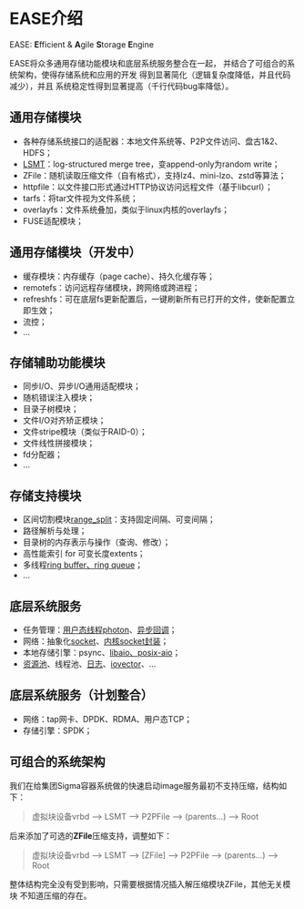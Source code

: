 # EASE介绍

EASE: **E**fficient & **A**gile **S**torage **E**ngine

EASE将众多通用存储功能模块和底层系统服务整合在一起，
并结合了可组合的系统架构，使得存储系统和应用的开发
得到显著简化（逻辑复杂度降低，并且代码减少），并且
系统稳定性得到显著提高（千行代码bug率降低）。

## 通用存储模块
* 各种存储系统接口的适配器：本地文件系统等、P2P文件访问、盘古1&2、HDFS；
* [LSMT](fs/lsmt/lsmt.md)：log-structured merge tree，变append-only为random write；
* ZFile：随机读取压缩文件（自有格式），支持lz4、mini-lzo、zstd等算法；
* httpfile：以文件接口形式通过HTTP协议访问远程文件（基于libcurl）；
* tarfs：将tar文件视为文件系统；
* overlayfs：文件系统叠加，类似于linux内核的overlayfs；
* FUSE适配模块；

## 通用存储模块（开发中）
* 缓存模块：内存缓存（page cache）、持久化缓存等；
* remotefs：访问远程存储模块，跨网络或跨进程；
* refreshfs：可在底层fs更新配置后，一键刷新所有已打开的文件，使新配置立即生效；
* 流控；
* ...

## 存储辅助功能模块
* 同步I/O、异步I/O通用适配模块；
* 随机错误注入模块；
* 目录子树模块；
* 文件I/O对齐矫正模块；
* 文件stripe模块（类似于RAID-0）；
* 文件线性拼接模块；
* fd分配器；
* ...

## 存储支持模块
* 区间切割模块[range_split](fs/range-split.md)：支持固定间隔、可变间隔；
* 路径解析与处理；
* 目录树的内存表示与操作（查询、修改）；
* 高性能索引 for 可变长度extents；
* 多线程[ring buffer、ring queue](ring.md)；
* ...

## 底层系统服务
* 任务管理：[用户态线程photon](photon/photon.md)、[异步回调](callback.md)；
* 网络：抽象化[socket](net/socket.md)、[内核socket封装](photon/syncio.md)；
* 本地存储引擎：psync、[libaio、posix-aio](photon/syncio.md)；
* [资源池](identity-pool.md)、线程池、[日志](alog.md)、[iovector](iovector.md)、...

## 底层系统服务（计划整合）
* 网络：tap网卡、DPDK、RDMA、用户态TCP；
* 存储引擎：SPDK；

## 可组合的系统架构
我们在给集团Sigma容器系统做的快速启动image服务最初不支持压缩，结构如下：

> 虚拟块设备vrbd --> LSMT --> P2PFile --> (parents...) --> Root

后来添加了可选的**ZFile**压缩支持，调整如下：

> 虚拟块设备vrbd --> LSMT --> [ZFile] --> P2PFile --> (parents...) --> Root

整体结构完全没有受到影响，只需要根据情况插入解压缩模块ZFile，其他无关模块
不知道压缩的存在。



